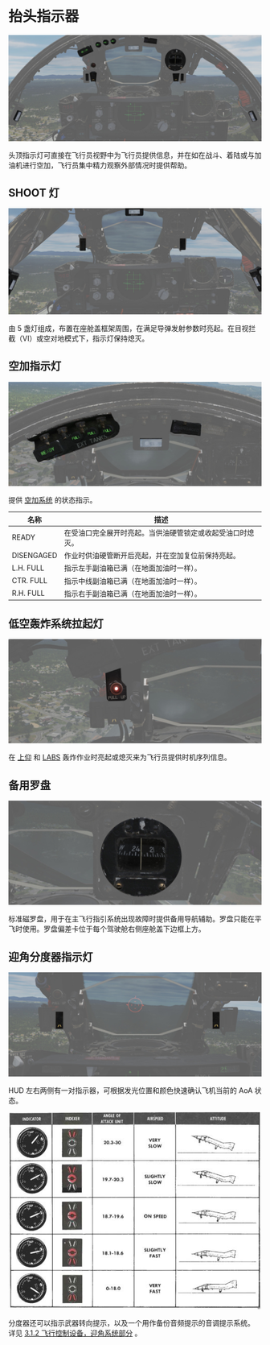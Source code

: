# 抬头指示器

![Overhead Indicators](../../img/pilot_overhead_indicators.jpg)

头顶指示灯可直接在飞行员视野中为飞行员提供信息，并在如在战斗、着陆或与加油机进行空加，飞行员集中精力观察外部情况时提供帮助。

## SHOOT 灯

![LftShoot](../../img/pilot_shoot_lights.jpg)

由 5 盏灯组成，布置在座舱盖框架周围，在满足导弹发射参数时亮起。在目视拦截（VI）或空对地模式下，指示灯保持熄灭。

## 空加指示灯

![AARLights](../../img/pilot_aar_lights.jpg)

提供 [空加系统](../../systems/utility.md#air-refueling-system) 的状态指示。

| 名称       | 描述                                                       |
| ---------- | ---------------------------------------------------------- |
| READY      | 在受油口完全展开时亮起。当供油硬管锁定或收起受油口时熄灭。 |
| DISENGAGED | 作业时供油硬管断开后亮起，并在空加复位前保持亮起。         |
| L.H. FULL  | 指示左手副油箱已满（在地面加油时一样）。                   |
| CTR. FULL  | 指示中线副油箱已满（在地面加油时一样）。                   |
| R.H. FULL  | 指示右手副油箱已满（在地面加油时一样）。                   |

## 低空轰炸系统拉起灯

![LabsPU](../../img/pilot_pull_up_light.jpg)

在 [上仰](../../systems/weapon_systems/arbcs.md) 和 [LABS](../../systems/weapon_systems/arbcs.md) 轰炸作业时亮起或熄灭来为飞行员提供时机序列信息。

## 备用罗盘

![StbyMagComp](../../img/pilot_standby_magnetic_compass.jpg)

标准磁罗盘，用于在主飞行指引系统出现故障时提供备用导航辅助。罗盘只能在平飞时使用。罗盘偏差卡位于每个驾驶舱右侧座舱盖下边框上方。

## 迎角分度器指示灯

![AoA](../../img/pilot_overhead_aoa_indexer.jpg)

HUD 左右两侧有一对指示器，可根据发光位置和颜色快速确认飞机当前的 AoA 状态。

![AoA_table](../../img/AoA_table.jpg)

分度器还可以指示武器转向提示，以及一个用作备份音频提示的音调提示系统。
详见 [3.1.2 飞行控制设备，迎角系统部分](../../systems/flight_controls_gear/flight_controls.md#angle-of-attack-system) 。
